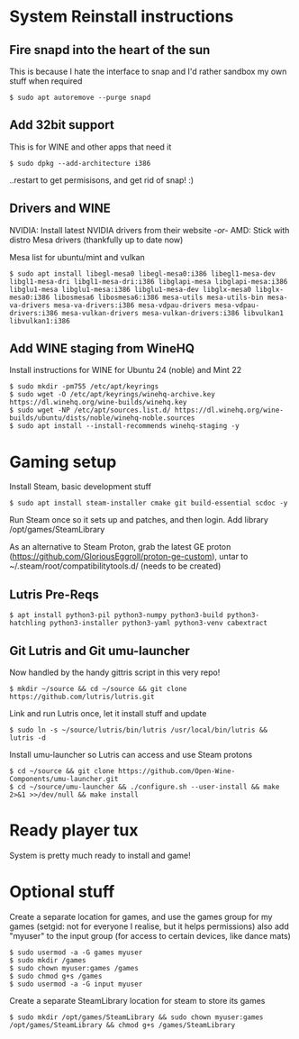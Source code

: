# System Reinstall instructions

## Fire snapd into the heart of the sun
This is because I hate the interface to snap and I'd rather sandbox my own stuff when required
```
$ sudo apt autoremove --purge snapd
```
## Add 32bit support 
This is for WINE and other apps that need it
```
$ sudo dpkg --add-architecture i386
```
..restart to get permisisons, and get rid of snap! :)

## Drivers and WINE
NVIDIA: Install latest NVIDIA drivers from their website
*-or-*
AMD: Stick with distro Mesa drivers (thankfully up to date now)

Mesa list for ubuntu/mint and vulkan
```
$ sudo apt install libegl-mesa0 libegl-mesa0:i386 libegl1-mesa-dev libgl1-mesa-dri libgl1-mesa-dri:i386 libglapi-mesa libglapi-mesa:i386 libglu1-mesa libglu1-mesa:i386 libglu1-mesa-dev libglx-mesa0 libglx-mesa0:i386 libosmesa6 libosmesa6:i386 mesa-utils mesa-utils-bin mesa-va-drivers mesa-va-drivers:i386 mesa-vdpau-drivers mesa-vdpau-drivers:i386 mesa-vulkan-drivers mesa-vulkan-drivers:i386 libvulkan1 libvulkan1:i386
```

## Add WINE staging from WineHQ

Install instructions for WINE for Ubuntu 24 (noble) and Mint 22
```
$ sudo mkdir -pm755 /etc/apt/keyrings
$ sudo wget -O /etc/apt/keyrings/winehq-archive.key https://dl.winehq.org/wine-builds/winehq.key
$ sudo wget -NP /etc/apt/sources.list.d/ https://dl.winehq.org/wine-builds/ubuntu/dists/noble/winehq-noble.sources
$ sudo apt install --install-recommends winehq-staging -y
```

# Gaming setup

Install Steam, basic development stuff
```
$ sudo apt install steam-installer cmake git build-essential scdoc -y
```

Run Steam once so it sets up and patches, and then login. Add library /opt/games/SteamLibrary

As an alternative to Steam Proton, grab the latest GE proton (https://github.com/GloriousEggroll/proton-ge-custom), untar to ~/.steam/root/compatibilitytools.d/ (needs to be created)

## Lutris Pre-Reqs
```
$ apt install python3-pil python3-numpy python3-build python3-hatchling python3-installer python3-yaml python3-venv cabextract
```

## Git Lutris and Git umu-launcher
Now handled by the handy gittris script in this very repo!
```
$ mkdir ~/source && cd ~/source && git clone https://github.com/lutris/lutris.git
```
Link and run Lutris once, let it install stuff and update
```
$ sudo ln -s ~/source/lutris/bin/lutris /usr/local/bin/lutris && lutris -d
```

Install umu-launcher so Lutris can access and use Steam protons
```
$ cd ~/source && git clone https://github.com/Open-Wine-Components/umu-launcher.git
$ cd ~/source/umu-launcher && ./configure.sh --user-install && make 2>&1 >>/dev/null && make install
```

# Ready player tux
System is pretty much ready to install and game!


# Optional stuff
Create a separate location for games, and use the games group for my games (setgid: not for everyone I realise, but it helps permissions) also add "myuser" to the input group (for access to certain devices, like dance mats)
```
$ sudo usermod -a -G games myuser
$ sudo mkdir /games
$ sudo chown myuser:games /games
$ sudo chmod g+s /games
$ sudo usermod -a -G input myuser 
```

Create a separate SteamLibrary location for steam to store its games
```
$ sudo mkdir /opt/games/SteamLibrary && sudo chown myuser:games /opt/games/SteamLibrary && chmod g+s /games/SteamLibrary
```
